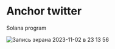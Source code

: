 # Anchor twitter

Solana program

![Запись экрана 2023-11-02 в 23 13 56](https://github.com/zhuravlevma/solana-anchor-twitter/assets/44276887/60a9f9b0-923c-4221-89bc-99016ff4592a)
